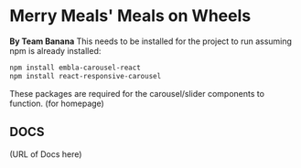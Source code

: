 # Merry Meals' Meals on Wheels
**By Team Banana**
This needs to be installed for the project to run assuming npm is already installed:

```bash
npm install embla-carousel-react
npm install react-responsive-carousel
```
These packages are required for the carousel/slider components to function. (for homepage)

## DOCS
(URL of Docs here)
